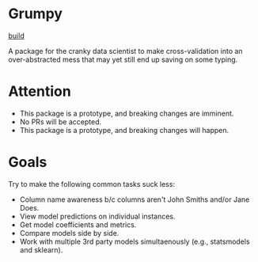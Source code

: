 # Grumpy

[build]([https://travis-ci.org/eyurtsev/grumpy.svg?branch=master])
   
A package for the cranky data scientist to make cross-validation into an
over-abstracted mess that may yet still end up saving on some typing.

# Attention

* This package is a prototype, and breaking changes are imminent. 
* No PRs will be accepted.
* This package is a prototype, and breaking changes will happen.

# Goals

Try to make the following common tasks suck less:

* Column name awareness b/c columns aren't John Smiths and/or Jane Does.
* View model predictions on individual instances.
* Get model coefficients and metrics.
* Compare models side by side.
* Work with multiple 3rd party models simultaenously (e.g., statsmodels and sklearn).
